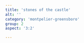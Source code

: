 ```yaml
---
title: 'stones of the castle'
alt: ''
category: 'montpelier-greensboro'
group: 2
aspect: '3:2'

---
```

